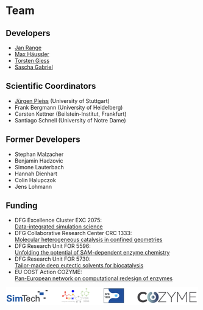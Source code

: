 # Team

## Developers

- [Jan Range](https://www.ibc.uni-stuttgart.de/institut/team/Range/)
- [Max Häussler](https://www.ibc.uni-stuttgart.de/institut/team/Giess/)
- [Torsten Giess](https://www.ibc.uni-stuttgart.de/institut/team/Giess-00001/)
- [Sascha Gabriel](https://www.ibc.uni-stuttgart.de/institut/team/Gabriel-00002/)

## Scientific Coordinators

- [Jürgen Pleiss](https://www.ibc.uni-stuttgart.de/en/institute/team/Pleiss-00001/) (University of Stuttgart) 
- Frank Bergmann (University of Heidelberg)
- Carsten Kettner (Beilstein-Institut, Frankfurt)
- Santiago Schnell (University of Notre Dame)

## Former Developers

- Stephan Malzacher
- Benjamin Hadzovic
- Simone Lauterbach
- Hannah Dienhart
- Colin Halupczok
- Jens Lohmann

## Funding 

- DFG Excellence Cluster EXC 2075:  
[Data-integrated simulation science](https://www.simtech.uni-stuttgart.de/exc/)
- DFG Collaborative Research Center CRC 1333:  
[Molecular heterogeneous catalysis in confined geometries](https://www.crc1333.de/)
- DFG Research Unit FOR 5596:  
[Unfolding the potential of SAM-dependent enzyme chemistry](https://for5596.uni-freiburg.de/)
- DFG Research Unit FOR 5730:  
[Tailor-made deep eutectic solvents for biocatalysis](https://www.desmol2pro.com/)
- EU COST Action COZYME:  
[Pan-European network on computational redesign of enzymes](https://www.cost.eu/actions/CA21162/)

![EnzymeML Logo](img/logo_funding.png)
